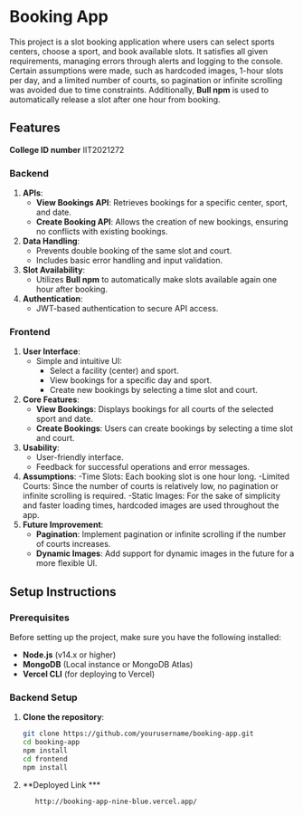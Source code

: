 # **Booking App**

This project is a slot booking application where users can select sports centers, choose a sport, and book available slots. It satisfies all given requirements, managing errors through alerts and logging to the console. Certain assumptions were made, such as hardcoded images, 1-hour slots per day, and a limited number of courts, so pagination or infinite scrolling was avoided due to time constraints. Additionally, **Bull npm** is used to automatically release a slot after one hour from booking.

## **Features**
**College ID number** IIT2021272
### **Backend**

1. **APIs**:
   - **View Bookings API**: Retrieves bookings for a specific center, sport, and date.
   - **Create Booking API**: Allows the creation of new bookings, ensuring no conflicts with existing bookings.
2. **Data Handling**:
   - Prevents double booking of the same slot and court.
   - Includes basic error handling and input validation.
3. **Slot Availability**:
   - Utilizes **Bull npm** to automatically make slots available again one hour after booking.
4. **Authentication**:
   - JWT-based authentication to secure API access.

### **Frontend**

1. **User Interface**:
   - Simple and intuitive UI:
     - Select a facility (center) and sport.
     - View bookings for a specific day and sport.
     - Create new bookings by selecting a time slot and court.
2. **Core Features**:
   - **View Bookings**: Displays bookings for all courts of the selected sport and date.
   - **Create Bookings**: Users can create bookings by selecting a time slot and court.
3. **Usability**:
   - User-friendly interface.
   - Feedback for successful operations and error messages.
4. **Assumptions**:
     -Time Slots: Each booking slot is one hour long.
     -Limited Courts: Since the number of courts is relatively low, no pagination or infinite scrolling is required.
     -Static Images: For the sake of simplicity and faster loading times, hardcoded images are used throughout the app.
5. **Future Improvement**:
     - **Pagination**: Implement pagination or infinite scrolling if the number of courts increases.
     - **Dynamic Images**: Add support for dynamic images in the future for a more flexible UI.
## **Setup Instructions**

### **Prerequisites**
Before setting up the project, make sure you have the following installed:
- **Node.js** (v14.x or higher)
- **MongoDB** (Local instance or MongoDB Atlas)
- **Vercel CLI** (for deploying to Vercel)

### **Backend Setup**

1. **Clone the repository**:
   ```bash
   git clone https://github.com/yourusername/booking-app.git
   cd booking-app
   npm install
   cd frontend
   npm install 
   ```
2. **Deployed Link ***
   ```bash
      http://booking-app-nine-blue.vercel.app/
  ```
